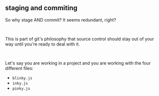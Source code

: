 ##  staging and commiting

So why stage AND commit? It seems redundant, right?

<br>

This is part of git's philosophy that source control should stay out of your way until you're ready to deal with it.

<br>

Let's say you are working in a project and you are working with the four different files:

- `blinky.js`
- `inky.js`
- `pinky.js`